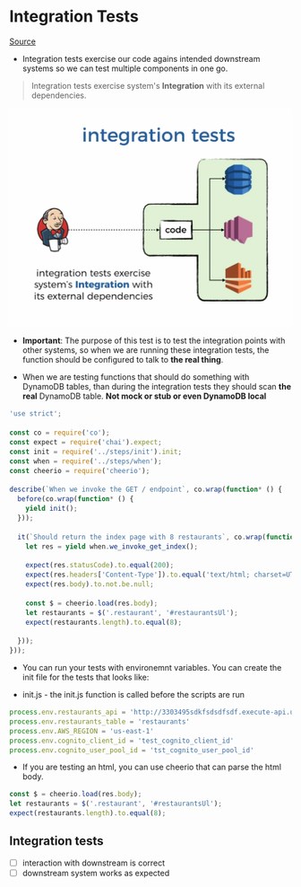 # Integration Tests

[Source](https://livevideo.manning.com/module/38_3_2/production-ready-serverless/testing/writing-integration-tests?)

* Integration tests exercise our code agains intended downstream systems so we can test multiple components in one go.

> Integration tests exercise system's **Integration** with its external dependencies.

![Integration](./images/integration-tests.png)

* **Important**: The purpose of this test is to test the integration points with other systems, so when we are running these integration tests, the function should be configured to talk to **the real thing**. 

* When we are testing functions that should do something with DynamoDB tables, than during the integration tests they should scan **the real** DynamoDB table. **Not mock or stub or even DynamoDB local**

```js
'use strict';

const co = require('co');
const expect = require('chai').expect;
const init = require('../steps/init').init;
const when = require('../steps/when');
const cheerio = require('cheerio');

describe(`When we invoke the GET / endpoint`, co.wrap(function* () {
  before(co.wrap(function* () {
    yield init();
  }));

  it(`Should return the index page with 8 restaurants`, co.wrap(function* () {
    let res = yield when.we_invoke_get_index();

    expect(res.statusCode).to.equal(200);
    expect(res.headers['Content-Type']).to.equal('text/html; charset=UTF-8');
    expect(res.body).to.not.be.null;

    const $ = cheerio.load(res.body);
    let restaurants = $('.restaurant', '#restaurantsUl');  
    expect(restaurants.length).to.equal(8);

  }));
}));
```
* You can run your tests with environemnt variables. You can create the init file for the tests that looks like:

* init.js - the init.js function is called before the scripts are run
```js
process.env.restaurants_api = 'http://3303495sdkfsdsdfsdf.execute-api.us-east-1.amazonaws.com/dev/restaurants'
process.env.restaurants_table = 'restaurants'
process.env.AWS_REGION = 'us-east-1'
process.env.cognito_client_id = 'test_cognito_client_id'
process.env.cognito_user_pool_id = 'tst_cognito_user_pool_id'
```
* If you are testing an html, you can use cheerio that can parse the html body.

```js
const $ = cheerio.load(res.body);
let restaurants = $('.restaurant', '#restaurantsUl');  
expect(restaurants.length).to.equal(8);

```
## Integration tests
* [ ] interaction with downstream is correct
* [ ] downstream system works as expected
